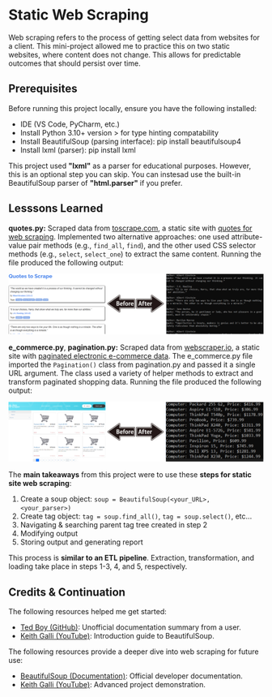 # Static Web Scraping

Web scraping refers to the process of getting select data from websites for a client. This mini-project allowed me to practice this on two static websites, where content does not change. This allows for predictable outcomes that should persist over time.

## Prerequisites

Before running this project locally, ensure you have the following installed:

* IDE (VS Code, PyCharm, etc.)
* Install Python 3.10+ version > for type hinting compatability
* Install BeautifulSoup (parsing interface): pip install beautifulsoup4
* Install lxml (parser): pip install lxml

This project used **"lxml"** as a parser for educational purposes. However, this is an optional step you can skip. You can instesad use the built-in BeautifulSoup parser of **"html.parser"** if you prefer.

## Lesssons Learned

**quotes.py:** Scraped data from [toscrape.com](https://toscrape.com/), a static site with [quotes for web scraping](https://quotes.toscrape.com/). Implemented two alternative approaches: one used attribute-value pair methods (e.g., `find_all`, `find`), and the other used CSS selector methods (e.g., `select`, `select_one`) to extract the same content. Running the file produced the following output:

![Program converts website quotes metadata into readable author-quote pairs.](demo/demo-1.PNG)

**e_commerce.py**, **pagination.py:** Scraped data from [webscraper.io](https://webscraper.io/test-sites/), a static site with [paginated electronic e-commerce data](https://webscraper.io/test-sites/e-commerce/static/computers/laptops). The e_commerce.py file imported the `Pagination()` class from pagination.py and passed it a single URL argument. The class used a variety of helper methods to extract and transform paginated shopping data. Running the file produced the following output:

![Program converts paginated computer shopping data into readable product-price pairs.](demo/demo-2.PNG)

The **main takeaways** from this project were to use these **steps for static site web scraping**:

1. Create a soup object: `soup = BeautifulSoup(<your_URL>, <your_parser>)`
2. Create tag object: `tag = soup.find_all()`, `tag = soup.select()`, etc...
3. Navigating & searching parent tag tree created in step 2
4. Modifying output
5. Storing output and generating report

This process is **similar to an ETL pipeline**. Extraction, transformation, and loading take place in steps 1-3, 4, and 5, respectively.

## Credits & Continuation

The following resources helped me get started:

* [Ted Boy (GitHub)](https://tedboy.github.io/bs4_doc/index.html): Unofficial documentation summary from a user.
* [Keith Galli (YouTube)](https://www.youtube.com/watch?v=GjKQ6V_ViQE&t=4230s): Introduction guide to BeautifulSoup.

The following resources provide a deeper dive into web scraping for future use:

* [BeautifulSoup (Documentation)](https://www.crummy.com/software/BeautifulSoup/bs4/doc/): Official developer documentation.
* [Keith Galli (YouTube)](https://www.youtube.com/watch?v=DcI_AZqfZVc&t=2087s): Advanced project demonstration.
